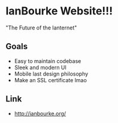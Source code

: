 # IanBourke Website!!!

"The Future of the Ianternet"

## Goals

- Easy to maintain codebase
- Sleek and modern UI 
- Mobile last design philosophy
- Make an SSL certificate lmao

## Link 
- http://ianbourke.org/
